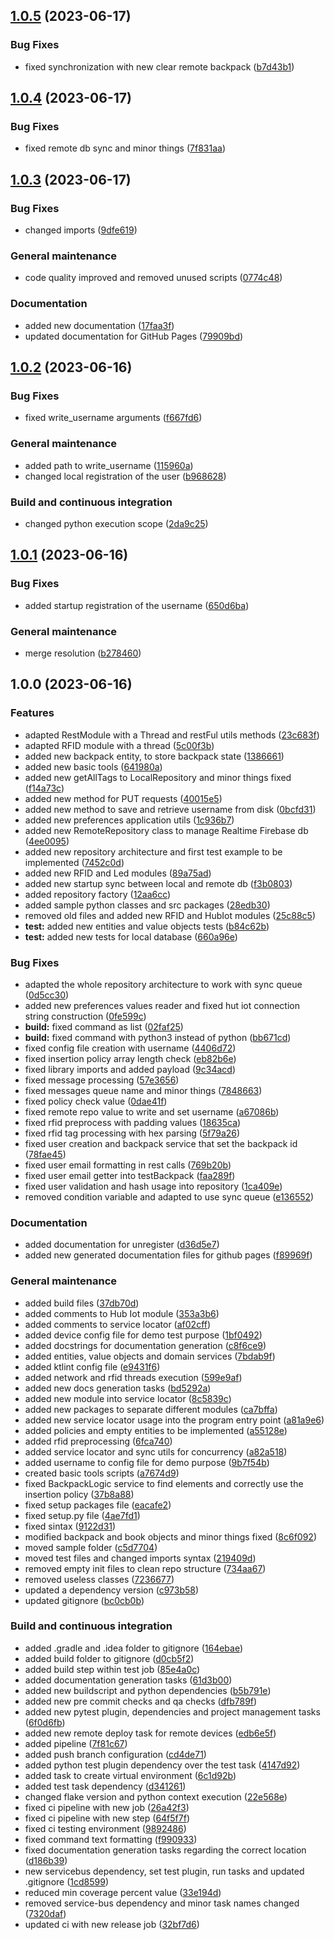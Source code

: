 ## [1.0.5](https://github.com/IntelligentBackpack/IntelligentBackpack/compare/1.0.4...1.0.5) (2023-06-17)


### Bug Fixes

* fixed synchronization with new clear remote backpack ([b7d43b1](https://github.com/IntelligentBackpack/IntelligentBackpack/commit/b7d43b1f68e84cc6b63a954d6a89b1cd52270d87))

## [1.0.4](https://github.com/IntelligentBackpack/IntelligentBackpack/compare/1.0.3...1.0.4) (2023-06-17)


### Bug Fixes

* fixed remote db sync and minor things ([7f831aa](https://github.com/IntelligentBackpack/IntelligentBackpack/commit/7f831aa564291cc459de35c10c09729d5d4a60b4))

## [1.0.3](https://github.com/IntelligentBackpack/IntelligentBackpack/compare/1.0.2...1.0.3) (2023-06-17)


### Bug Fixes

* changed imports ([9dfe619](https://github.com/IntelligentBackpack/IntelligentBackpack/commit/9dfe6197f1f5b5fa43aefe784687049c986e0f56))


### General maintenance

* code quality improved and removed unused scripts ([0774c48](https://github.com/IntelligentBackpack/IntelligentBackpack/commit/0774c48319d5a6f92ab6184dddbd900c86d0ef21))


### Documentation

* added new documentation ([17faa3f](https://github.com/IntelligentBackpack/IntelligentBackpack/commit/17faa3f5609ba299ad88ce7bbfdc5962d4f0aade))
* updated documentation for GitHub Pages ([79909bd](https://github.com/IntelligentBackpack/IntelligentBackpack/commit/79909bd02096cb599f95b0ea78f2409470cc898d))

## [1.0.2](https://github.com/IntelligentBackpack/IntelligentBackpack/compare/1.0.1...1.0.2) (2023-06-16)


### Bug Fixes

* fixed write_username arguments ([f667fd6](https://github.com/IntelligentBackpack/IntelligentBackpack/commit/f667fd6c3a0450f58182bc27d26ba11d2be8d28b))


### General maintenance

* added path to write_username ([115960a](https://github.com/IntelligentBackpack/IntelligentBackpack/commit/115960a18b7d1eaea8dccd1fecb72984c378094c))
* changed local registration of the user ([b968628](https://github.com/IntelligentBackpack/IntelligentBackpack/commit/b968628d75c28e8ac2abf31d3c36364227a47f78))


### Build and continuous integration

* changed python execution scope ([2da9c25](https://github.com/IntelligentBackpack/IntelligentBackpack/commit/2da9c2568de28e81a662e4de470c4779c03cd385))

## [1.0.1](https://github.com/IntelligentBackpack/IntelligentBackpack/compare/1.0.0...1.0.1) (2023-06-16)


### Bug Fixes

* added startup registration of the username ([650d6ba](https://github.com/IntelligentBackpack/IntelligentBackpack/commit/650d6ba60c2e4efae110dd95e21a6e89bc828eb0))


### General maintenance

* merge resolution ([b278460](https://github.com/IntelligentBackpack/IntelligentBackpack/commit/b27846089830effee502a6234df123ef1225b083))

## 1.0.0 (2023-06-16)


### Features

* adapted RestModule with a Thread and restFul utils methods ([23c683f](https://github.com/IntelligentBackpack/IntelligentBackpack/commit/23c683fc760928bd97d044a9e17cdbb09da1c740))
* adapted RFID module with a thread ([5c00f3b](https://github.com/IntelligentBackpack/IntelligentBackpack/commit/5c00f3b487abcb2709bf5844ea5647f875a011d7))
* added new backpack entity, to store backpack state ([1386661](https://github.com/IntelligentBackpack/IntelligentBackpack/commit/1386661f9f2123bd51fdf19720a8b63a33a342e6))
* added new basic tools ([641980a](https://github.com/IntelligentBackpack/IntelligentBackpack/commit/641980ac24955e6e42a047218b7f9ccee47a1d59))
* added new getAllTags to LocalRepository and minor things fixed ([f14a73c](https://github.com/IntelligentBackpack/IntelligentBackpack/commit/f14a73c8eef7b9cc78028e0b7f3a2c80eb1f331e))
* added new method for PUT requests ([40015e5](https://github.com/IntelligentBackpack/IntelligentBackpack/commit/40015e5c3204f118f4c1a600ee66b09b6470d197))
* added new method to save and retrieve username from disk ([0bcfd31](https://github.com/IntelligentBackpack/IntelligentBackpack/commit/0bcfd312a013d4d1f1b5220ed7d4790b3c23505e))
* added new preferences application utils ([1c936b7](https://github.com/IntelligentBackpack/IntelligentBackpack/commit/1c936b78ac041a4c4e1ac674086e9d029db9cf82))
* added new RemoteRepository class to manage Realtime Firebase db ([4ee0095](https://github.com/IntelligentBackpack/IntelligentBackpack/commit/4ee0095ae1244e3123d2225f28680fc14a52c19b))
* added new repository architecture and first test example to be implemented ([7452c0d](https://github.com/IntelligentBackpack/IntelligentBackpack/commit/7452c0d5fe8bb250ed1abb6baabf480b2d4d24b1))
* added new RFID and Led modules ([89a75ad](https://github.com/IntelligentBackpack/IntelligentBackpack/commit/89a75adbeb2dd393e0079bc17e2d70204645aa38))
* added new startup sync between local and remote db ([f3b0803](https://github.com/IntelligentBackpack/IntelligentBackpack/commit/f3b08035f5a76cec5ca1b379bfa5b6e71012dbc3))
* added repository factory ([12aa6cc](https://github.com/IntelligentBackpack/IntelligentBackpack/commit/12aa6ccdd0f9a9275279f343f64accdceca5eebc))
* added sample python classes and src packages ([28edb30](https://github.com/IntelligentBackpack/IntelligentBackpack/commit/28edb30adeb946d17a8a10aad8c55f72d5e9b1dd))
* removed old files and added new RFID and HubIot modules ([25c88c5](https://github.com/IntelligentBackpack/IntelligentBackpack/commit/25c88c59c19cf0cfad1b4bb5b709509b82c0f3c0))
* **test:** added new entities and value objects tests ([b84c62b](https://github.com/IntelligentBackpack/IntelligentBackpack/commit/b84c62b25415c9ba7504be3b463d9f6241e327f4))
* **test:** added new tests for local database ([660a96e](https://github.com/IntelligentBackpack/IntelligentBackpack/commit/660a96e3e25f03fd4f279b364732583f1d3c2ac0))


### Bug Fixes

* adapted the whole repository architecture to work with sync queue ([0d5cc30](https://github.com/IntelligentBackpack/IntelligentBackpack/commit/0d5cc3028dc330b96200a56193e34ba660678ca3))
* added new preferences values reader and fixed hut iot connection string construction ([0fe599c](https://github.com/IntelligentBackpack/IntelligentBackpack/commit/0fe599c4bf8f5d9262928b1f52cea9cae46ba623))
* **build:** fixed command as list ([02faf25](https://github.com/IntelligentBackpack/IntelligentBackpack/commit/02faf25fae68bc41d52149d890ecb520302a77d3))
* **build:** fixed command with python3 instead of python ([bb671cd](https://github.com/IntelligentBackpack/IntelligentBackpack/commit/bb671cdc86d8882d4fb1dde47ca5bf3a58bedb5a))
* fixed config file creation with username ([4406d72](https://github.com/IntelligentBackpack/IntelligentBackpack/commit/4406d72f3cc223d006ae94b963e919fc08f8eb75))
* fixed insertion policy array length check ([eb82b6e](https://github.com/IntelligentBackpack/IntelligentBackpack/commit/eb82b6ec7a79993a8bdcf27183adf17079e53f79))
* fixed library imports and added payload ([9c34acd](https://github.com/IntelligentBackpack/IntelligentBackpack/commit/9c34acde0a9475ef2e0eb93c8c344a10b2b46200))
* fixed message processing ([57e3656](https://github.com/IntelligentBackpack/IntelligentBackpack/commit/57e365660a26bd96577624a41901b756159d552d))
* fixed messages queue name and minor things ([7848663](https://github.com/IntelligentBackpack/IntelligentBackpack/commit/784866321bb0f06853a818dcf8a8154e0ab531a2))
* fixed policy check value ([0dae41f](https://github.com/IntelligentBackpack/IntelligentBackpack/commit/0dae41f863a1ca8710d566b3fca806ee652ee553))
* fixed remote repo value to write and set username ([a67086b](https://github.com/IntelligentBackpack/IntelligentBackpack/commit/a67086b4ca51538a2eac4c6b5e3e9fcf225dc77c))
* fixed rfid preprocess with padding values ([18635ca](https://github.com/IntelligentBackpack/IntelligentBackpack/commit/18635cae9e7a5edb010599cf4f30b4f2dbccbe2f))
* fixed rfid tag processing with hex parsing ([5f79a26](https://github.com/IntelligentBackpack/IntelligentBackpack/commit/5f79a26772658ca467d78eecf297ad0651757333))
* fixed user creation and backpack service that set the backpack id ([78fae45](https://github.com/IntelligentBackpack/IntelligentBackpack/commit/78fae45cbb4edb1860e4f678b4074060c6b1993a))
* fixed user email formatting in rest calls ([769b20b](https://github.com/IntelligentBackpack/IntelligentBackpack/commit/769b20b4652d5974297a19b150b39f5c06b36c27))
* fixed user email getter into testBackpack ([faa289f](https://github.com/IntelligentBackpack/IntelligentBackpack/commit/faa289f9c9a6b5f12de21f55e998806b7f098a92))
* fixed user validation and hash usage into repository ([1ca409e](https://github.com/IntelligentBackpack/IntelligentBackpack/commit/1ca409efded3c287c9298e75d06cdf086e7bcfb7))
* removed condition variable and adapted to use sync queue ([e136552](https://github.com/IntelligentBackpack/IntelligentBackpack/commit/e136552cf9b89a7c27ad2249e0221ddd0a91353e))


### Documentation

* added documentation for unregister ([d36d5e7](https://github.com/IntelligentBackpack/IntelligentBackpack/commit/d36d5e754d583ed16af66659d5334308d3ecaf42))
* added new generated documentation files for github pages ([f89969f](https://github.com/IntelligentBackpack/IntelligentBackpack/commit/f89969fd68615a1de7aed07b7e7de1c85d68970d))


### General maintenance

* added build files ([37db70d](https://github.com/IntelligentBackpack/IntelligentBackpack/commit/37db70de9e0dcec077f1c9c12471d47bf076fd59))
* added comments to Hub Iot module ([353a3b6](https://github.com/IntelligentBackpack/IntelligentBackpack/commit/353a3b63809905d2b76db43db8d9eb3814afa2ef))
* added comments to service locator ([af02cff](https://github.com/IntelligentBackpack/IntelligentBackpack/commit/af02cff1f2362f70263d691da9175c6f47f21800))
* added device config file for demo test purpose ([1bf0492](https://github.com/IntelligentBackpack/IntelligentBackpack/commit/1bf0492eac3f97ecd27bba4d80e2176d7e3b0b8e))
* added docstrings for documentation generation ([c8f6ce9](https://github.com/IntelligentBackpack/IntelligentBackpack/commit/c8f6ce9156345b1e54a81686bca39e4ab610fef2))
* added entities, value objects and domain services ([7bdab9f](https://github.com/IntelligentBackpack/IntelligentBackpack/commit/7bdab9fe8fa7ffd1429204df7dc07829cdbd3917))
* added ktlint config file ([e9431f6](https://github.com/IntelligentBackpack/IntelligentBackpack/commit/e9431f68f20edfcba30ae78f53e4a98cfb8d8a15))
* added network and rfid threads execution ([599e9af](https://github.com/IntelligentBackpack/IntelligentBackpack/commit/599e9af74e9446b96815abb4597c8df12288c11f))
* added new docs generation tasks ([bd5292a](https://github.com/IntelligentBackpack/IntelligentBackpack/commit/bd5292a6f9181ba0ff255620478fec625aa12159))
* added new module into service locator ([8c5839c](https://github.com/IntelligentBackpack/IntelligentBackpack/commit/8c5839c9609958ccba8b1eaadb7e1c77f4daa3ea))
* added new packages to separate different modules ([ca7bffa](https://github.com/IntelligentBackpack/IntelligentBackpack/commit/ca7bffabad103b75ae574864aeda9234e09683ff))
* added new service locator usage into the program entry point ([a81a9e6](https://github.com/IntelligentBackpack/IntelligentBackpack/commit/a81a9e6024a127402415db04f1c8411e22cd458f))
* added policies and empty entities to be implemented ([a55128e](https://github.com/IntelligentBackpack/IntelligentBackpack/commit/a55128e006fad745d031f706738004ae256bacde))
* added rfid preprocessing ([6fca740](https://github.com/IntelligentBackpack/IntelligentBackpack/commit/6fca740da13aad4aae445c06cdb60b2cdee85833))
* added service locator and sync utils for concurrency ([a82a518](https://github.com/IntelligentBackpack/IntelligentBackpack/commit/a82a51893c6f279abe000ed1d38b58a4150a5ac5))
* added username to config file for demo purpose ([9b7f54b](https://github.com/IntelligentBackpack/IntelligentBackpack/commit/9b7f54bb808c6cde469dc9a721bf00bb06e17fd4))
* created basic tools scripts ([a7674d9](https://github.com/IntelligentBackpack/IntelligentBackpack/commit/a7674d9effa4be6738869636d364d5c2e519b225))
* fixed BackpackLogic service to find elements and correctly use the insertion policy ([37b8a88](https://github.com/IntelligentBackpack/IntelligentBackpack/commit/37b8a888600ffc285000b58513e17e77a8e4df08))
* fixed setup packages file ([eacafe2](https://github.com/IntelligentBackpack/IntelligentBackpack/commit/eacafe298e240020739632af733ee094527fb8d7))
* fixed setup.py file ([4ae7fd1](https://github.com/IntelligentBackpack/IntelligentBackpack/commit/4ae7fd195ffaf00cb4cb65bcc91224823d89b54b))
* fixed sintax ([9122d31](https://github.com/IntelligentBackpack/IntelligentBackpack/commit/9122d3135cab21983f307c90c0a9c4a5ce58e24a))
* modified backpack and book objects and minor things fixed ([8c6f092](https://github.com/IntelligentBackpack/IntelligentBackpack/commit/8c6f092968ac8cecf937b1456128943a47e34821))
* moved sample folder ([c5d7704](https://github.com/IntelligentBackpack/IntelligentBackpack/commit/c5d77048f1d2b1c8611497ddfadb6600c83c23f8))
* moved test files and changed imports syntax ([219409d](https://github.com/IntelligentBackpack/IntelligentBackpack/commit/219409dc2745d17ac317ee901a7fb164c9b9bb24))
* removed empty init files to clean repo structure ([734aa67](https://github.com/IntelligentBackpack/IntelligentBackpack/commit/734aa676f3807d1162f6b371fc09ffe4dbdf63e7))
* removed useless classes ([7236677](https://github.com/IntelligentBackpack/IntelligentBackpack/commit/7236677106da12c84b0fb2ee163653f87b5b3864))
* updated a dependency version ([c973b58](https://github.com/IntelligentBackpack/IntelligentBackpack/commit/c973b589314faf2cf49b199c8fa93c1a183c519e))
* updated gitignore ([bc0cb0b](https://github.com/IntelligentBackpack/IntelligentBackpack/commit/bc0cb0b704f5a5c351175df965b5ed34b069b3bf))


### Build and continuous integration

* added .gradle and .idea folder to gitignore ([164ebae](https://github.com/IntelligentBackpack/IntelligentBackpack/commit/164ebaef1fae52dc314c148125c4604d08b8f0c3))
* added build folder to gitignore ([d0cb5f2](https://github.com/IntelligentBackpack/IntelligentBackpack/commit/d0cb5f2a75172f49a90c1576e880ffee3775428c))
* added build step within test job ([85e4a0c](https://github.com/IntelligentBackpack/IntelligentBackpack/commit/85e4a0c61310a42da2ef2172a4a6eed255141ae2))
* added documentation generation tasks ([61d3b00](https://github.com/IntelligentBackpack/IntelligentBackpack/commit/61d3b006c5c65ddb02e8449f66e5a27b4a76dd20))
* added new buildscript and python dependencies ([b5b791e](https://github.com/IntelligentBackpack/IntelligentBackpack/commit/b5b791e385124ee16a120381cf169544fc69b939))
* added new pre commit checks and qa checks ([dfb789f](https://github.com/IntelligentBackpack/IntelligentBackpack/commit/dfb789f46d05c2a2d09ba31795224885689dd81c))
* added new pytest plugin, dependencies and project management tasks ([6f0d6fb](https://github.com/IntelligentBackpack/IntelligentBackpack/commit/6f0d6fb7c3a2376b5d7fd472f11697d1e838bf75))
* added new remote deploy task for remote devices ([edb6e5f](https://github.com/IntelligentBackpack/IntelligentBackpack/commit/edb6e5f1f810b87efbef4d3b0c857bd386021dea))
* added pipeline ([7f81c67](https://github.com/IntelligentBackpack/IntelligentBackpack/commit/7f81c67ba5d9bbcfa43e71cb89928cd253f199d8))
* added push branch configuration ([cd4de71](https://github.com/IntelligentBackpack/IntelligentBackpack/commit/cd4de71f9218616396c3fb0cc75ddc15b4ee4c15))
* added python test plugin dependency over the test task ([4147d92](https://github.com/IntelligentBackpack/IntelligentBackpack/commit/4147d92a52e74e68b45e52164d8a59b3779b2ee6))
* added task to create virtual environment ([6c1d92b](https://github.com/IntelligentBackpack/IntelligentBackpack/commit/6c1d92b47d513f6864e10d70dbbae6a63a0c6897))
* added test task dependency ([d341261](https://github.com/IntelligentBackpack/IntelligentBackpack/commit/d341261ba4c61de300c9607491eba06e271ce247))
* changed flake version and python context execution ([22e568e](https://github.com/IntelligentBackpack/IntelligentBackpack/commit/22e568e8c526ab4b8e79ff2424d4974dd513d465))
* fixed ci pipeline with new job ([26a42f3](https://github.com/IntelligentBackpack/IntelligentBackpack/commit/26a42f3a3383261802a4dbdec20a3410326d938b))
* fixed ci pipeline with new step ([64f5f7f](https://github.com/IntelligentBackpack/IntelligentBackpack/commit/64f5f7f649fb83b5e049d99694744a29610e5aad))
* fixed ci testing environment ([9892486](https://github.com/IntelligentBackpack/IntelligentBackpack/commit/9892486a7a221b9a75d1e2f92f813044770f10c0))
* fixed command text formatting ([f990933](https://github.com/IntelligentBackpack/IntelligentBackpack/commit/f9909335c872d68070a4ff858e214c92a1082b23))
* fixed documentation generation tasks regarding the correct location ([d186b39](https://github.com/IntelligentBackpack/IntelligentBackpack/commit/d186b3920c5909caf8a7b7021ff46213459c2a43))
* new servicebus dependency, set test plugin, run tasks and updated .gitignore ([1cd8599](https://github.com/IntelligentBackpack/IntelligentBackpack/commit/1cd8599dc3a6d11cf28053fb8c887c2d80d7edbe))
* reduced min coverage percent value ([33e194d](https://github.com/IntelligentBackpack/IntelligentBackpack/commit/33e194da26817f209971f2d089f71bb03ae97bfe))
* removed service-bus dependency and minor task names changed ([7320daf](https://github.com/IntelligentBackpack/IntelligentBackpack/commit/7320daffbf703ac4da1264298f449d6ef9e90417))
* updated ci with new release job ([32bf7d6](https://github.com/IntelligentBackpack/IntelligentBackpack/commit/32bf7d63c3a7af15b5204d480c6d0b7581109ae1))
